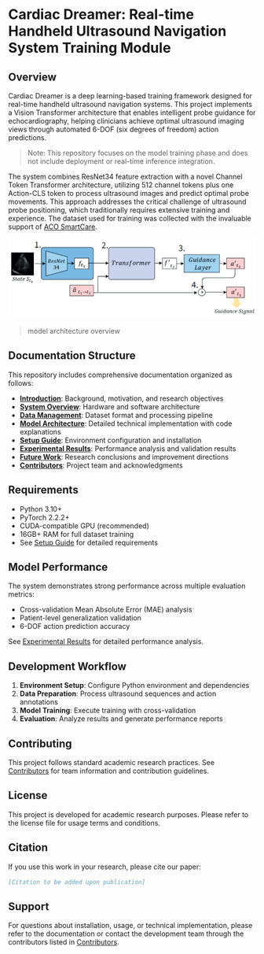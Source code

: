 # Cardiac Dreamer: Real-time Handheld Ultrasound Navigation System Training Module

## Overview

Cardiac Dreamer is a deep learning-based training framework designed for real-time handheld ultrasound navigation systems. This project implements a Vision Transformer architecture that enables intelligent probe guidance for echocardiography, helping clinicians achieve optimal ultrasound imaging views through automated 6-DOF (six degrees of freedom) action predictions.
> Note: This repository focuses on the model training phase and does not include deployment or real-time inference integration.

The system combines ResNet34 feature extraction with a novel Channel Token Transformer architecture, utilizing 512 channel tokens plus one Action-CLS token to process ultrasound images and predict optimal probe movements. This approach addresses the critical challenge of ultrasound probe positioning, which traditionally requires extensive training and experience. The dataset used for training was collected with the invaluable support of [ACO SmartCare](https://acohealthcare.com/zh/about/%E9%97%9C%E6%96%BC/).



![image](doc_image/Readme_image/model_architecture.png)
> model architecture overview


## Documentation Structure

This repository includes comprehensive documentation organized as follows:

- **[Introduction](docs/01_introduction.md)**: Background, motivation, and research objectives
- **[System Overview](docs/02_system_overview.md)**: Hardware and software architecture
- **[Data Management](docs/03_data.md)**: Dataset format and processing pipeline
- **[Model Architecture](docs/04_model_architecture.md)**: Detailed technical implementation with code explanations
- **[Setup Guide](docs/05_setup_and_install.md)**: Environment configuration and installation
- **[Experimental Results](docs/06_results.md)**: Performance analysis and validation results
- **[Future Work](docs/07_future_work.md)**: Research conclusions and improvement directions
- **[Contributors](docs/08_contributors.md)**: Project team and acknowledgments

## Requirements

- Python 3.10+
- PyTorch 2.2.2+
- CUDA-compatible GPU (recommended)
- 16GB+ RAM for full dataset training
- See [Setup Guide](docs/05_setup_and_install.md) for detailed requirements


## Model Performance

The system demonstrates strong performance across multiple evaluation metrics:

- Cross-validation Mean Absolute Error (MAE) analysis
- Patient-level generalization validation
- 6-DOF action prediction accuracy

See [Experimental Results](docs/06_results.md) for detailed performance analysis.

## Development Workflow

1. **Environment Setup**: Configure Python environment and dependencies
2. **Data Preparation**: Process ultrasound sequences and action annotations
3. **Model Training**: Execute training with cross-validation
4. **Evaluation**: Analyze results and generate performance reports

## Contributing

This project follows standard academic research practices. See [Contributors](docs/08_contributors.md) for team information and contribution guidelines.

## License

This project is developed for academic research purposes. Please refer to the license file for usage terms and conditions.

## Citation

If you use this work in your research, please cite our paper:

```bibtex
[Citation to be added upon publication]
```

## Support

For questions about installation, usage, or technical implementation, please refer to the documentation or contact the development team through the contributors listed in [Contributors](docs/08_contributors.md).
